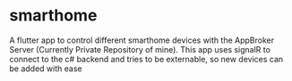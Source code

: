 # smarthome

A flutter app to control different smarthome devices with the AppBroker Server (Currently Private Repository of mine).
This app uses signalR to connect to the c# backend and tries to be externable, so new devices can be added with ease
